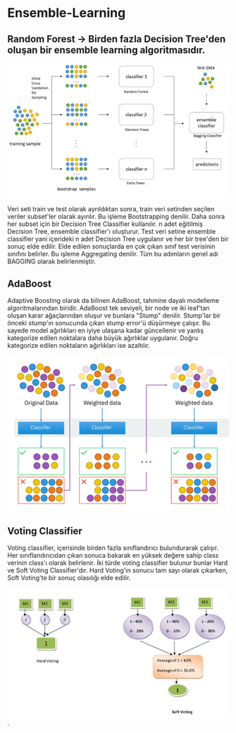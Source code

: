 # Ensemble-Learning

## Random Forest -> Birden fazla Decision Tree'den oluşan bir ensemble learning algoritmasıdır.

![ensemble](./images/ensemble2.png)

Veri seti  train ve test olarak ayrıldıktan sonra, train veri setinden seçilen veriler subset'ler olarak ayırılır. Bu işleme Bootstrapping denilir. Daha sonra her subset için bir Decision Tree Classifier kullanılır. n adet eğitilmiş Decision Tree, ensemble classifier'ı oluşturur. Test veri setine ensemble classifier yani içerideki n adet Decision Tree uygulanır ve her bir tree'den bir sonuç elde edilir. Elde edilen sonuçlarda en çok çıkan sınıf test verisinin sınıfını belirler. Bu işleme Aggregating denilir. Tüm bu adımların genel adı BAGGING olarak belirlenmiştir. 

## AdaBoost

Adaptive Boosting olarak da bilinen AdaBoost, tahmine dayalı modelleme algoritmalarından biridir. AdaBoost tek seviyeli, bir node ve iki leaf'tan oluşan karar ağaçlarından oluşur ve bunlara "Stump" denilir. Stump'lar bir önceki stump'ın sonucunda çıkan stump error'ü düşürmeye çalışır. Bu sayede model ağırlıkları en iyiye ulaşana kadar güncellenir ve yanlış kategorize edilen noktalara daha büyük ağırlıklar uygulanır. Doğru kategorize edilen noktaların ağırlıkları ise azaltılır. 

![ensemble ada](./images/adaboost.png)

## Voting Classifier

Voting classifier, içerisinde birden fazla sınıflandırıcı bulundurarak çalışır. Her sınıflandırıcıdan çıkan sonuca bakarak en yüksek değere sahip class verinin class'ı olarak belirlenir. İki türde voting classifier bulunur bunlar Hard ve Soft Voting Classifier'dır. Hard Voting'in sonucu tam sayı olarak çıkarken, Soft Voting'te bir sonuç olasılığı elde edilir.  

![ensemble voting](./images/voting.png).
